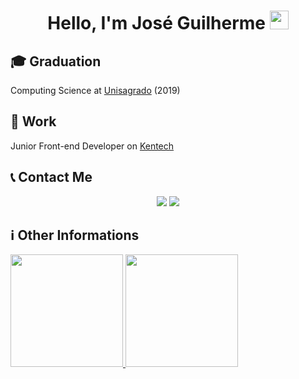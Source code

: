 <h1 align="center">
  Hello, I'm José Guilherme 
  <img src="https://raw.githubusercontent.com/iampavangandhi/iampavangandhi/master/gifs/Hi.gif" width="30px">
</h1>

## 🎓 Graduation
Computing Science at [Unisagrado](https://unisagrado.edu.br/) (2019)

## 💼 Work
Junior Front-end Developer on [Kentech](http://kentech.com.br/)

## 📞 Contact Me

<div align="center">
  <a href="https://www.linkedin.com/in/jos%C3%A9-guilherme-paro-monteiro-tomaine/" target="_blank"><img src="https://img.shields.io/badge/-LinkedIn-%230077B5?style=for-the-badge&logo=linkedin&logoColor=white" target="_blank"></a>
  <a href = "mailto:jgtomaine@hotmail.com"><img src="https://img.shields.io/badge/Microsoft_Outlook-0078D4?style=for-the-badge&logo=microsoft-outlook&logoColor=white" target="_blank"></a>
</div>

## ℹ Other Informations

<div>
  <a href="https://github.com/zehguilherme">
  <img height="180em" src="https://github-readme-stats.vercel.app/api?username=zehguilherme&show_icons=true&include_all_commits=true&count_private=true"/>
  <img height="180em" src="https://github-readme-stats.vercel.app/api/top-langs/?username=zehguilherme&layout=compact&langs_count=7"/>
</div>
